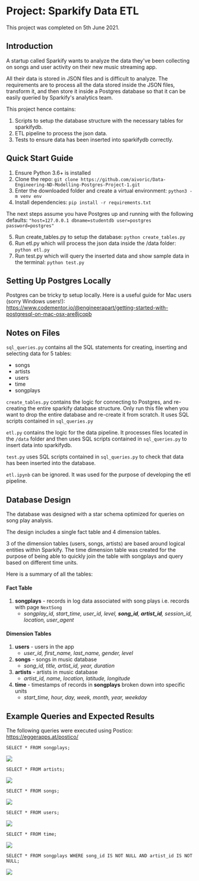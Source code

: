 # Project: Sparkify Data ETL 

This project was completed on 5th June 2021.

## Introduction

A startup called Sparkify wants to analyze the data they've been collecting on songs and user activity on their new music streaming app. 

All their data is stored in JSON files and is difficult to analyze. The requirements are to process all the data stored inside the JSON
files, transform it, and then store it inside a Postgres database so that it can be easily queried by Sparkify's analytics team.

This project hence contains:
1. Scripts to setup the database structure with the necessary tables for sparkifydb.
2. ETL pipeline to process the json data.
3. Tests to ensure data has been inserted into sparkifydb correctly.

## Quick Start Guide

1. Ensure Python 3.6+ is installed
2. Clone the repo: ```git clone https://github.com/aivoric/Data-Engineering-ND-Modelling-Postgres-Project-1.git```
3. Enter the downloaded folder and create a virtual environment: ```python3 -m venv env```
4. Install dependencies: ```pip install -r requirements.txt```

The next steps assume you have Postgres up and running with the following defaults:
```"host=127.0.0.1 dbname=studentdb user=postgres password=postgres"```

5. Run create_tables.py to setup the database: ```python create_tables.py```
6. Run etl.py which will process the json data inside the /data folder: ```python etl.py```
7. Run test.py which will query the inserted data and show sample data in the terminal: ```python test.py```

## Setting Up Postgres Locally

Postgres can be tricky tp setup locally. Here is a useful guide for Mac users (sorry Windows users!):
https://www.codementor.io/@engineerapart/getting-started-with-postgresql-on-mac-osx-are8jcopb


## Notes on Files

```sql_queries.py``` contains all the SQL statements for creating, inserting and selecting data for 5 tables:
* songs
* artists
* users
* time
* songplays

```create_tables.py``` contains the logic for connecting to Postgres, and re-creating the entire sparkify database structure. Only run this file when you want to drop the entire database and re-create it from scratch. It uses SQL scripts contained in ```sql_queries.py```

```etl.py``` contains the logic for the data pipeline. It processes files located in the ```/data``` folder and then uses SQL scripts contained in ```sql_queries.py``` to insert data into sparkifydb.

```test.py``` uses SQL scripts contained in ```sql_queries.py``` to check that data has been inserted into the database.

```etl.ipynb``` can be ignored. It was used for the purpose of developing the etl pipeline.

## Database Design

The database was designed with a star schema optimized for queries on song play analysis. 

The design includes a single fact table and 4 dimension tables.

3 of the dimension tables (users, songs, artists) are based around logical entities within Sparkify. The time dimension table was created for the purpose of being able to quickly join the table with songplays and query based on different time units.

Here is a summary of all the tables:

#### **Fact Table**

1. **songplays** - records in log data associated with song plays i.e. records with page `NextSong`
    - *songplay_id, start_time, user_id, level, **song_id**, **artist_id**, session_id, location, user_agent*

#### **Dimension Tables**

1. **users** - users in the app
    - *user_id, first_name, last_name, gender, level*
2. **songs** - songs in music database
    - *song_id, title, artist_id, year, duration*
3. **artists** - artists in music database
    - *artist_id, name, location, latitude, longitude*
4. **time** - timestamps of records in **songplays** broken down into specific units
    - *start_time, hour, day, week, month, year, weekday*

## Example Queries and Expected Results

The following queries were executed using Postico: https://eggerapps.at/postico/

```SELECT * FROM songplays;```

![](sample_results/songplays.png)

```SELECT * FROM artists;```

![](sample_results/artists.png)

```SELECT * FROM songs;```

![](sample_results/songs.png)

```SELECT * FROM users;```

![](sample_results/users.png)

```SELECT * FROM time;```

![](sample_results/time.png)

```SELECT * FROM songplays WHERE song_id IS NOT NULL AND artist_id IS NOT NULL;```

![](sample_results/not_null_ids.png)

